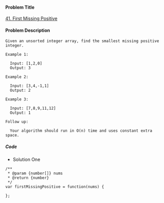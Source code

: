 #### Problem Title
[41. First Missing Positive](https://leetcode.com/problems/first-missing-positive/)
#### Problem Description
```
Given an unsorted integer array, find the smallest missing positive integer.

Example 1:

  Input: [1,2,0]
  Output: 3

Example 2:

  Input: [3,4,-1,1]
  Output: 2

Example 3:

  Input: [7,8,9,11,12]
  Output: 1

Follow up:

  Your algorithm should run in O(n) time and uses constant extra space.
```

##### Code

- Solution One
```
/**
 * @param {number[]} nums
 * @return {number}
 */
var firstMissingPositive = function(nums) {
    
};
```
